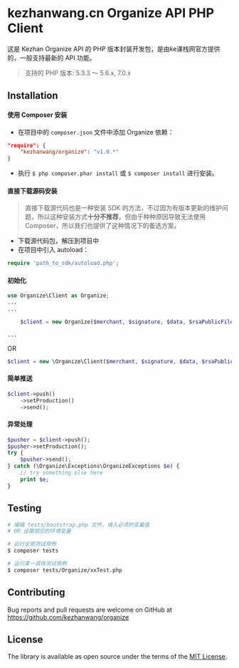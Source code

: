 # kezhanwang.cn Organize API PHP Client

这是 Kezhan Organize API 的 PHP 版本封装开发包，是由ke课栈网官方提供的，一般支持最新的 API 功能。

> 支持的 PHP 版本: 5.3.3 ～ 5.6.x, 7.0.x
## Installation

#### 使用 Composer 安装

- 在项目中的 `composer.json` 文件中添加 Organize 依赖：

```json
"require": {
    "kezhanwang/organize": "v1.0.*"
}
```

- 执行 `$ php composer.phar install` 或 `$ composer install` 进行安装。

#### 直接下载源码安装

> 直接下载源代码也是一种安装 SDK 的方法，不过因为有版本更新的维护问题，所以这种安装方式**十分不推荐**，但由于种种原因导致无法使用 Composer，所以我们也提供了这种情况下的备选方案。

- 下载源代码包，解压到项目中
- 在项目中引入 autoload：

```php
require 'path_to_sdk/autoload.php';
```

#### 初始化

```php
use Organize\Client as Organize;
...
...

    $client = new Organize($merchant, $signature, $data, $rsaPublicFile);

...
```

OR

```php
$client = new \Organize\Client($merchant, $signature, $data, $rsaPublicFile);
```

#### 简单推送

```php
$client->push()
    ->setProduction()
    ->send();
```

#### 异常处理

```php
$pusher = $client->push();
$pusher->setProduction();
try {
    $pusher->send();
} catch (\Organize\Exceptions\OrganizeExceptions $e) {
    // try something else here
    print $e;
}
```

## Testing

```bash
# 编辑 tests/bootstrap.php 文件，填入必须的变量值
# OR 设置相应的环境变量

# 运行全部测试用例
$ composer tests

# 运行某一具体测试用例
$ composer tests/Organize/xxTest.php
```

## Contributing

Bug reports and pull requests are welcome on GitHub at https://github.com/kezhanwang/organize

## License

The library is available as open source under the terms of the [MIT License](http://opensource.org/licenses/MIT).
